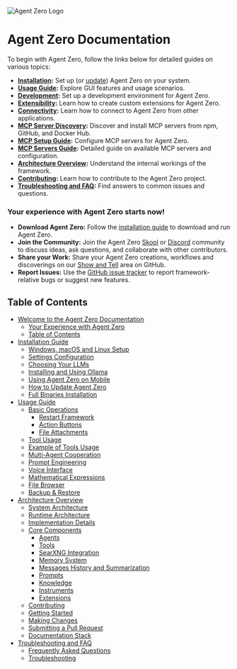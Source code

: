 ![Agent Zero Logo](res/header.png)
# Agent Zero Documentation
To begin with Agent Zero, follow the links below for detailed guides on various topics:

- **[Installation](installation.md):** Set up (or [update](installation.md#how-to-update-agent-zero)) Agent Zero on your system.
- **[Usage Guide](usage.md):** Explore GUI features and usage scenarios.
- **[Development](development.md):** Set up a development environment for Agent Zero.
- **[Extensibility](extensibility.md):** Learn how to create custom extensions for Agent Zero.
- **[Connectivity](connectivity.md):** Learn how to connect to Agent Zero from other applications.
- **[MCP Server Discovery](mcp_discovery.md):** Discover and install MCP servers from npm, GitHub, and Docker Hub.
- **[MCP Setup Guide](mcp_setup.md):** Configure MCP servers for Agent Zero.
- **[MCP Servers Guide](mcp_servers_guide.md):** Detailed guide on available MCP servers and configuration.
- **[Architecture Overview](architecture.md):** Understand the internal workings of the framework.
- **[Contributing](contribution.md):** Learn how to contribute to the Agent Zero project.
- **[Troubleshooting and FAQ](troubleshooting.md):** Find answers to common issues and questions.

### Your experience with Agent Zero starts now!

- **Download Agent Zero:** Follow the [installation guide](installation.md) to download and run Agent Zero.
- **Join the Community:** Join the Agent Zero [Skool](https://www.skool.com/agent-zero) or [Discord](https://discord.gg/B8KZKNsPpj) community to discuss ideas, ask questions, and collaborate with other contributors.
- **Share your Work:** Share your Agent Zero creations, workflows and discoverings on our [Show and Tell](https://github.com/agent0ai/agent-zero/discussions/categories/show-and-tell) area on GitHub.
- **Report Issues:** Use the [GitHub issue tracker](https://github.com/agent0ai/agent-zero/issues) to report framework-relative bugs or suggest new features.

## Table of Contents

- [Welcome to the Agent Zero Documentation](#agent-zero-documentation)
  - [Your Experience with Agent Zero](#your-experience-with-agent-zero-starts-now)
  - [Table of Contents](#table-of-contents)
- [Installation Guide](installation.md)
  - [Windows, macOS and Linux Setup](installation.md#windows-macos-and-linux-setup-guide)
  - [Settings Configuration](installation.md#settings-configuration)
  - [Choosing Your LLMs](installation.md#choosing-your-llms)
  - [Installing and Using Ollama](installation.md#installing-and-using-ollama-local-models)
  - [Using Agent Zero on Mobile](installation.md#using-agent-zero-on-your-mobile-device)
  - [How to Update Agent Zero](installation.md#how-to-update-agent-zero)
  - [Full Binaries Installation](installation.md#in-depth-guide-for-full-binaries-installation)
- [Usage Guide](usage.md)
  - [Basic Operations](usage.md#basic-operations)
    - [Restart Framework](usage.md#restart-framework)
    - [Action Buttons](usage.md#action-buttons)
    - [File Attachments](usage.md#file-attachments)
  - [Tool Usage](usage.md#tool-usage)
  - [Example of Tools Usage](usage.md#example-of-tools-usage-web-search-and-code-execution)
  - [Multi-Agent Cooperation](usage.md#multi-agent-cooperation)
  - [Prompt Engineering](usage.md#prompt-engineering)
  - [Voice Interface](usage.md#voice-interface)
  - [Mathematical Expressions](usage.md#mathematical-expressions)
  - [File Browser](usage.md#file-browser)
  - [Backup & Restore](usage.md#backup--restore)
- [Architecture Overview](architecture.md)
  - [System Architecture](architecture.md#system-architecture)
  - [Runtime Architecture](architecture.md#runtime-architecture)
  - [Implementation Details](architecture.md#implementation-details)
  - [Core Components](architecture.md#core-components)
    - [Agents](architecture.md#1-agents)
    - [Tools](architecture.md#2-tools)
    - [SearXNG Integration](architecture.md#searxng-integration)
    - [Memory System](architecture.md#3-memory-system)
    - [Messages History and Summarization](archicture.md#messages-history-and-summarization)
    - [Prompts](architecture.md#4-prompts)
    - [Knowledge](architecture.md#5-knowledge)
    - [Instruments](architecture.md#6-instruments)
    - [Extensions](architecture.md#7-extensions)
  - [Contributing](contribution.md)
  - [Getting Started](contribution.md#getting-started)
  - [Making Changes](contribution.md#making-changes)
  - [Submitting a Pull Request](contribution.md#submitting-a-pull-request)
  - [Documentation Stack](contribution.md#documentation-stack)
- [Troubleshooting and FAQ](troubleshooting.md)
  - [Frequently Asked Questions](troubleshooting.md#frequently-asked-questions)
  - [Troubleshooting](troubleshooting.md#troubleshooting)
